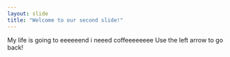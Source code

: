 ```yaml
---
layout: slide
title: "Welcome to our second slide!"
---
```

My life is going to eeeeeend i neeed coffeeeeeeee
Use the left arrow to go back!
